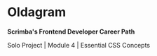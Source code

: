 # Oldagram

**Scrimba's Frontend Developer Career Path**

Solo Project | Module 4 | Essential CSS Concepts
